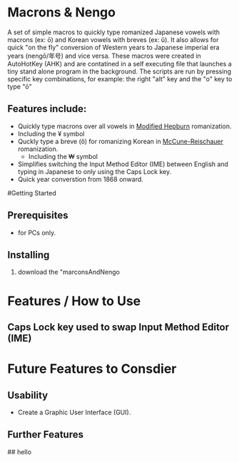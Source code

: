 # Macrons & Nengo
A set of simple macros to quickly type romanized Japanese vowels with macrons (ex: ō) and Korean vowels with breves (ex: ŭ). It also allows for quick "on the fly" conversion of Western years to Japanese imperial era years (nengō/年号) and vice versa. These macros were created in AutoHotKey (AHK) and are contatined in a self executing file that launches a tiny stand alone program in the background. The scripts are run by pressing specific key combinations, for example: the right "alt" key and the "o" key to type "ō"

## Features include:
- Quickly type macrons over all vowels in <a href="https://en.wikipedia.org/wiki/Hepburn_romanization">Modified Hepburn</a> romanization.
 - Including the ¥ symbol
- Quckly type a breve (ŏ) for romanizing Korean in <a href="https://en.wikipedia.org/wiki/McCune%E2%80%93Reischauer">McCune-Reischauer</a> romanization.
  - Including the ₩ symbol
 - Simplifies switching the Input Method Editor (IME) between English and typing in Japanese to only using the Caps Lock key.
 - Quick year converstion from 1868 onward.

#Getting Started
## Prerequisites
- for PCs only.
## Installing
1. download the "marconsAndNengo

<h1>Features / How to Use </h1>
<h2>Caps Lock key used to swap Input Method Editor (IME)</h2>

<h1>Future Features to Consdier</h1>
<h2>Usability</h2>
<ul>
	<li>
		Create a Graphic User Interface (GUI).
	</li>
</ul>
<h2>Further Features</h2>
## hello
